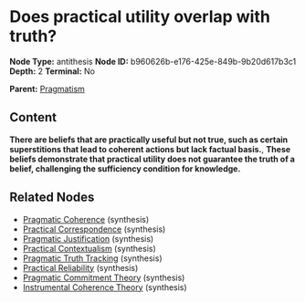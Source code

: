 # Does practical utility overlap with truth?

**Node Type:** antithesis
**Node ID:** b960626b-e176-425e-849b-9b20d617b3c1
**Depth:** 2
**Terminal:** No

**Parent:** [Pragmatism](pragmatism.md)

## Content

**There are beliefs that are practically useful but not true, such as certain superstitions that lead to coherent actions but lack factual basis.**, **These beliefs demonstrate that practical utility does not guarantee the truth of a belief, challenging the sufficiency condition for knowledge.**

## Related Nodes

- [Pragmatic Coherence](pragmatic-coherence.md) (synthesis)
- [Practical Correspondence](practical-correspondence.md) (synthesis)
- [Pragmatic Justification](pragmatic-justification.md) (synthesis)
- [Practical Contextualism](practical-contextualism.md) (synthesis)
- [Pragmatic Truth Tracking](pragmatic-truth-tracking.md) (synthesis)
- [Practical Reliability](practical-reliability.md) (synthesis)
- [Pragmatic Commitment Theory](pragmatic-commitment-theory.md) (synthesis)
- [Instrumental Coherence Theory](instrumental-coherence-theory.md) (synthesis)
